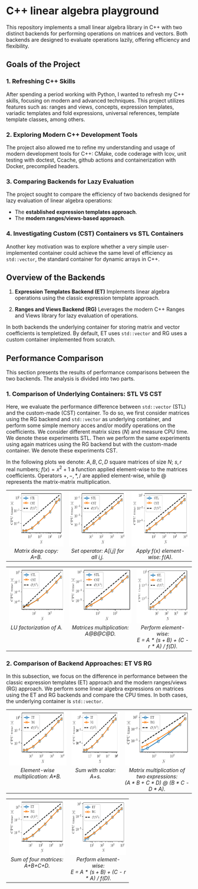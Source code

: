 
# C++ linear algebra playground

This repository implements a small linear algebra library in C++ with two distinct backends for performing operations on matrices and vectors. Both backends are designed to evaluate operations lazily, offering efficiency and flexibility.


## Goals of the Project

### 1. Refreshing C++ Skills
After spending a period working with Python, I wanted to refresh my C++ skills, focusing on modern and advanced techniques. This project utilizes features such as: ranges and views, concepts, expression templates, variadic templates and fold expressions, universal references, template template classes, among others.

### 2. Exploring Modern C++ Development Tools
The project also allowed me to refine my understanding and usage of modern development tools for C++: CMake, code coderage with lcov, unit testing with doctest, Ccache, github actions and containerization with Docker, precompiled headers.

### 3. Comparing Backends for Lazy Evaluation
The project sought to compare the efficiency of two backends designed for lazy evaluation of linear algebra operations:

- The **established expression templates approach**.
- The **modern ranges/views-based approach**.

### 4. Investigating Custom (CST) Containers vs STL Containers
Another key motivation was to explore whether a very simple user-implemented container could achieve the same level of efficiency as `std::vector`, the standard container for dynamic arrays in C++.


## Overview of the Backends

1. **Expression Templates Backend (ET)**
Implements linear algebra operations using the classic expression template approach.

2. **Ranges and Views Backend (RG)**
Leverages the modern C++ Ranges and Views library for lazy evaluation of operations.
   
In both backends the underlying container for storing matrix and vector coefficients is templetized. By default, ET uses `std::vector` and RG uses a custom container implemented from scratch. 

## Performance Comparison
This section presents the results of performance comparisons between the two backends. The analysis is divided into two parts.

### 1. **Comparison of Underlying Containers: STL VS CST**
Here, we evaluate the performance difference between `std::vector` (STL) and the custom-made (CST) container. To do so, we first consider matrices using the RG backend and `std::vector` as underlying container, and perform some simple memory acces and/or modify operations on the coefficients. We consider different matrix sizes ($N$) and measure CPU time. We denote these experiments STL. Then we perform the same experiments using again matrices using the RG backend but with the custom-made container. We denote these experiments CST.

In the following plots we denote: $A,B,C,D$ square matrices of size $N$; $s,r$ real numbers; $f(x)=x^2+1$ a function applied element-wise to the matrices coefficients. Operators $+,-,*,/$ are applied element-wise, while $@$ represents the matrix-matrix multiplication.

<table align="center", style="border-collapse: collapse; border: none; width:100%">
  <tr>
    <td valign="top" style="border: none;">
    <center><img src="./benchmarks/results/copy_matrix.png" height="150"/></center>
    <center><em>Matrix deep copy: A=B.</em></center></td>
    <td valign="top" style="border: none;">
    <center><img src="./benchmarks/results/set_operator.png" height="150"/></center>
    <center><em>Set operator: A[i,j] for all i,j.</em></center></td>
    <td valign="top" style="border: none;">
    <center><img src="./benchmarks/results/apply_inplace_fun.png" height="150"/></center>
    <center><em>Apply f(x) element-wise: f(A).</em></center></td>
  </tr>
</table>
<table align="center", style="border-collapse: collapse; border: none; width:100%">
  <tr>
    <td valign="top" style="border: none;">
    <center><img src="./benchmarks/results/LU_factorization.png" height="150"/></center>
    <center><em>LU factorization of A.</em></center></td>
    <td valign="top" style="border: none;">
    <center><img src="./benchmarks/results/mult_four_mat.png" height="150"/></center>
    <center><em>Matrices multiplication: A@B@C@D.</em></center></td>
    <td valign="top" style="border: none;">
    <center><img src="./benchmarks/results/long_op_1.png" height="150"/></center>
    <center><em>Perform element-wise:<br>E = A * (s + B) + (C - r * A) / f(D).</em></center></td>
  </tr>
</table>


### 2. **Comparison of Backend Approaches: ET VS RG**
In this subsection, we focus on the difference in performance between the classic expression templates (ET) approach and the modern ranges/views (RG) approach. We perform some linear algebra expressions on matrices using the ET and RG backends and compare the CPU times. In both cases, the underlying container is `std::vector`.


<table align="center", style="border-collapse: collapse; border: none; width:100%">
  <tr>
    <td valign="top" style="border: none;">
    <center><img src="./benchmarks/results/mult_elwise_two_mat.png" height="150"/></center>
    <center><em>Element-wise multiplication: A*B.</em></center></td>
    <td valign="top" style="border: none;">
    <center><img src="./benchmarks/results/mult_with_scalar.png" height="150"/></center>
    <center><em>Sum with scalar: A+s.</em></center></td>
    <td valign="top" style="border: none;">
    <center><img src="./benchmarks/results/mult_two_expr.png" height="150"/></center>
    <center><em>Matrix multiplication of two expressions:<br>(A * B + C * D) @ (B * C - D * A).</em></center></td>
  </tr>
</table>
<table align="center", border=0, style="width:66%">
  <tr>
    <td valign="top" style="border: none;">
    <center><img src="./benchmarks/results/sum_four_mat.png" height="150"/></center>
    <center><em>Sum of four matrices: A+B+C+D.</em></center></td>
    <td valign="top" style="border: none;">
    <center><img src="./benchmarks/results/long_op_2.png" height="150"/></center>
    <center><em>Perform element-wise:<br>E = A * (s + B) + (C - r * A) / f(D).</em></center></td>
  </tr>
</table>
